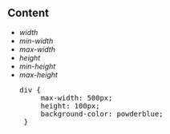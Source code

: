 ## Content

<div>
<ul class="add-css-in-html-without-align">
<li><i>width</i></li>
<li><i>min-width</i></li>
<li><i>max-width</i></li>
<li><i>height</i></li>
<li><i>min-height</i></li>
<li><i>max-height</i></li>
</ul>

<ul class="add-css-in-html-without-align">
    <pre>div {
     max-width: 500px;
     height: 100px;
     background-color: powderblue;
 }
</pre>
</ul>
</div>